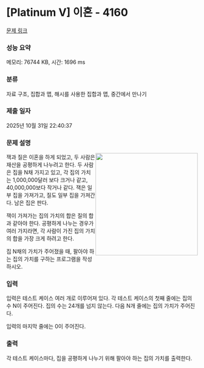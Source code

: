 # [Platinum V] 이혼 - 4160 

[문제 링크](https://www.acmicpc.net/problem/4160) 

### 성능 요약

메모리: 76744 KB, 시간: 1696 ms

### 분류

자료 구조, 집합과 맵, 해시를 사용한 집합과 맵, 중간에서 만나기

### 제출 일자

2025년 10월 31일 22:40:37

### 문제 설명

<p><img alt="" src="https://www.acmicpc.net/upload/images/divorce.jpg" style="float:right; height:269px; width:269px">잭과 질은 이혼을 하게 되었고, 두 사람은 재산을 공평하게 나누려고 한다. 두 사람은 집을 N채 가지고 있고, 각 집의 가치는 1,000,000달러 보다 크거나 같고, 40,000,000보다 작거나 같다. 잭은 일부 집을 가져가고, 질도 일부 집을 가져간다. 남은 집은 판다.</p>

<p>잭이 가져가는 집의 가치의 합은 질의 합과 같아야 한다. 공평하게 나누는 경우가 여러 가지라면, 각 사람이 가진 집의 가치의 합을 가장 크게 하려고 한다.</p>

<p>집 N채의 가치가 주어졌을 때, 팔아야 하는 집의 가치를 구하는 프로그램을 작성하시오.</p>

### 입력 

 <p>입력은 테스트 케이스 여러 개로 이루어져 있다. 각 테스트 케이스의 첫째 줄에는 집의 수 N이 주어진다. 집의 수는 24개를 넘지 않는다. 다음 N개 줄에는 집의 가치가 주어진다.</p>

<p>입력의 마지막 줄에는 0이 주어진다.</p>

### 출력 

 <p>각 테스트 케이스마다, 집을 공평하게 나누기 위해 팔아야 하는 집의 가치를 출력한다.</p>

